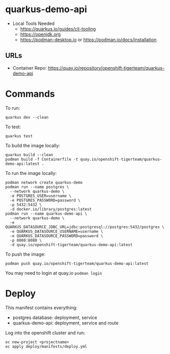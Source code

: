 # quarkus-demo-api

* Local Tools Needed
  * https://quarkus.io/guides/cli-tooling
  * https://openjdk.org
  * https://podman-desktop.io or https://podman.io/docs/installation

## URLs
* Container Repo: https://quay.io/repository/openshift-tigerteam/quarkus-demo-api

# Commands 

To run: 
```shell
quarkus dev --clean
```

To test: 
```shell
quarkus test
```

To build the image locally: 
```shell
quarkus build --clean
podman build -f Containerfile -t quay.io/openshift-tigerteam/quarkus-demo-api:latest .
```

To run the image locally: 
```shell
podman network create quarkus-demo
podman run --name postgres \
  --network quarkus-demo \
  -e POSTGRES_USER=username \
  -e POSTGRES_PASSWORD=password \
  -p 5432:5432 \
  -d docker.io/library/postgres:latest
podman run --name quarkus-demo-api \
  --network quarkus-demo \
  -e QUARKUS_DATASOURCE_JDBC_URL=jdbc:postgresql://postgres:5432/postgres \
  -e QUARKUS_DATASOURCE_USERNAME=username \
  -e QUARKUS_DATASOURCE_PASSWORD=password \
  -p 8080:8080 \
  -d quay.io/openshift-tigerteam/quarkus-demo-api:latest
```

To push the image:
```shell
podman push quay.io/openshift-tigerteam/quarkus-demo-api:latest
```

You may need to login at quay.io `podman login`

# Deploy

This manifest contains everything:
* postgres database: deployment, service
* quarkus-demo-api: deployment, service and route

Log into the openshift cluster and run: 
```shell
oc new-project <projectname>
oc apply deploy/manifests/deploy.yml
```

